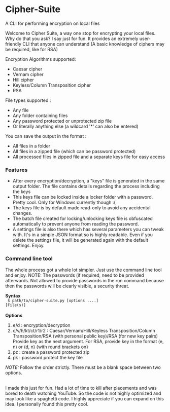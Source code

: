# Cipher-Suite
A CLI for performing encryption on local files

<p>Welcome to Cipher Suite, a way one stop for encrypting your local files. Why do that you ask? I say just for fun. It provides an extremely user-friendly CLI that anyone can understand (A basic knowledge of ciphers may be required, like for RSA) </p>

<p>Encryption Algorithms supported: <br>
  <ul>
    <li>Caesar cipher</li>
    <li>Vernam cipher</li>
    <li>Hill cipher</li>
    <li>Keyless/Column Transposition cipher</li>
    <li>RSA</li>
  </ul>
</p>

<p>File types supported : <br>
  <ul>
    <li>Any file </li>
    <li>Any folder containing files </li>
    <li>Any password protected or unprotected zip file</li>
    <li>Or literally anything else (a wildcard '*' can also be entered) </li>
  </ul>
</p>

<p>You can save the output in the format :
  <ul>
    <li>All files in a folder</li>
    <li>All files in a zipped file (which can be password protected) </li>
    <li>All processed files in zipped file and a separate keys file for easy access</li>
  </ul>
</p>

<h3>Features</h3>
<ul>
  <li>After every encryption/decryption, a "keys" file is generated in the same output folder. The file contains details regarding the process including the keys</li>
  <li>This keys file can be locked inside a locker folder with a password. Pretty cool. Only for Windows currently though :(</li>
  <li>The keys file is by default made read-only to avoid any accidental changes.</li>
  <li>The batch file created for locking/unlocking keys file is obfuscated automatically to prevent anyone from reading the password.</li>
  <li>A settings file is also there which has several parameters you can tweak with. It's in a simple JSON format so is highly readable. Even if you delete the settings file, it will be generated again with the default settings. Enjoy.</li>
</ul>

<h3>Command line tool</h3>
<p>The whole process got a whole lot simpler. Just use the command line tool and enjoy. NOTE: The passwords (if required, need to be provided afterwards. Not allowed to provide passwords in the run command because then the passwords will be clearly visible, a security threat. </p>

<b>Syntax</b> <br>
<code>
$ path/to/cipher-suite.py [options ....] [File(s)]
</code>
<br> <br>
<b>Options</b>
<ol>
  <li>e/d : encryption/decryption </li>
  <li>c/v/h/kt/ct/r1/r2 : Caesar/Vernam/Hill/Keyless Transposition/Column Transposition/RSA (with personal public key)/RSA (for new key pairs) 
    <br> Provide key as the next argument. For RSA, provide key in the format (e, n) or (d, n) {with round brackets on}
  </li>
  <li>pz : create a password protected zip </li>
  <li>pk : password protect the key file </li>
</ol>
<i>NOTE: </i> Follow the order strictly. There must be a blank space between two options. <br> <br>

<p>I made this just for fun. Had a lot of time to kill after placements and was bored to death watching YouTube. So the code is not highly optimized and may look like a spaghetti code. I highly appreciate if you can expand on this idea. I personally found this pretty cool.</p>
